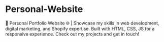 # Personal-Website
🚀 Personal Portfolio Website 🌐 | Showcase my skills in web development, digital marketing, and Shopify expertise. Built with HTML, CSS, JS for a responsive experience. Check out my projects and get in touch! 
